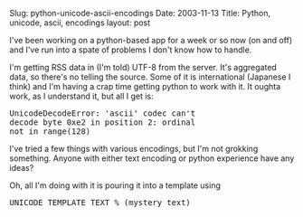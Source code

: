 Slug: python-unicode-ascii-encodings
Date: 2003-11-13
Title: Python, unicode, ascii, encodings
layout: post

I&#39;ve been working on a python-based app for a week or so now (on and off) and I&#39;ve run into a spate of problems I don&#39;t know how to handle.

I&#39;m getting RSS data in (I&#39;m told) UTF-8 from the server. It&#39;s aggregated data, so there&#39;s no telling the source. Some of it is international (Japanese I think) and I&#39;m having a crap time getting python to work with it. It oughta work, as I understand it, but all I get is:
<pre>
UnicodeDecodeError: &#39;ascii&#39; codec can&#39;t
decode byte 0xe2 in position 2: ordinal
not in range(128)
</pre>
I&#39;ve tried a few things with various encodings, but I&#39;m not grokking something. Anyone with either text encoding or python experience have any ideas?

Oh, all I&#39;m doing with it is pouring it into a template using <pre>UNICODE_TEMPLATE_TEXT % (mystery_text)</pre>
